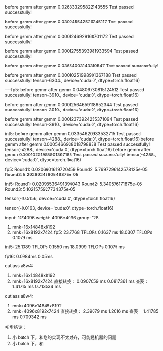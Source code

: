 before gemm
after gemm 0.026833295822143555
Test passed successfully!






before gemm
after gemm 0.030245542526245117
Test passed successfully!

before gemm
after gemm 0.0001246929168701172
Test passed successfully!


before gemm
after gemm 0.00012755393981933594
Test passed successfully!



before gemm
after gemm 0.03654003143310547
Test passed successfully!

before gemm
after gemm 0.00010251998901367188
Test passed successfully!
tensor(-6304., device='cuda:0', dtype=torch.float16)


---fp5:
before gemm
after gemm 0.04806780815124512
Test passed successfully!
tensor(-3910., device='cuda:0', dtype=torch.float16)

before gemm
after gemm 0.00012564659118652344
Test passed successfully!
tensor(-3910., device='cuda:0', dtype=torch.float16)

before gemm
after gemm 0.00012373924255371094
Test passed successfully!
tensor(-3910., device='cuda:0', dtype=torch.float16)



int5:
before gemm
after gemm 0.03354620933532715
Test passed successfully!
tensor(-4288., device='cuda:0', dtype=torch.float16)
before gemm
after gemm 0.0005466938018798828
Test passed successfully!
tensor(-4288., device='cuda:0', dtype=torch.float16)
before gemm
after gemm 0.00010251998901367188
Test passed successfully!
tensor(-4288., device='cuda:0', dtype=torch.float16)


fp5:
Round1: 0.0206601619720459
Round2: 5.7697296142578125e-05
Round3: 5.2928924560546875e-05


int5:
Round1: 0.02098536491394043
Round2: 5.340576171875e-05
Round3: 5.1021575927734375e-05



tensor(-10.5156, device='cuda:0', dtype=torch.float16)

tensor(-0.0163, device='cuda:0', dtype=torch.float16)

input: 1*16*4096
weight: 4096*4096
group: 128


1. mnk=16x14848x8192
2. mnk=16x8192x7424
fp5:
23.7768 TFLOPs 0.1637 ms
18.0307 TFLOPs 0.1079 ms

int5:
25.1089 TFLOPs 0.1550 ms
18.0999 TFLOPs 0.1075 ms

fp16:
0.0984ms 0.05ms


cutlass a8w4:
1. mnk=16x14848x8192
2. mnk=16x8192x7424
直接转换：
0.0907059 ms  0.0817361 ms
查表：
1.41715 ms   0.713534 ms

cutlass a8w4:
1. mnk=4096x14848x8192
2. mnk=4096x8192x7424
直接转换：
2.39079 ms  1.2016 ms
查表：
1.41785 ms   0.709342 ms

初步结论：
1. 小 batch 下，和您的实现不太对齐，可能是机器的问题
2. 小 batch 下，和
